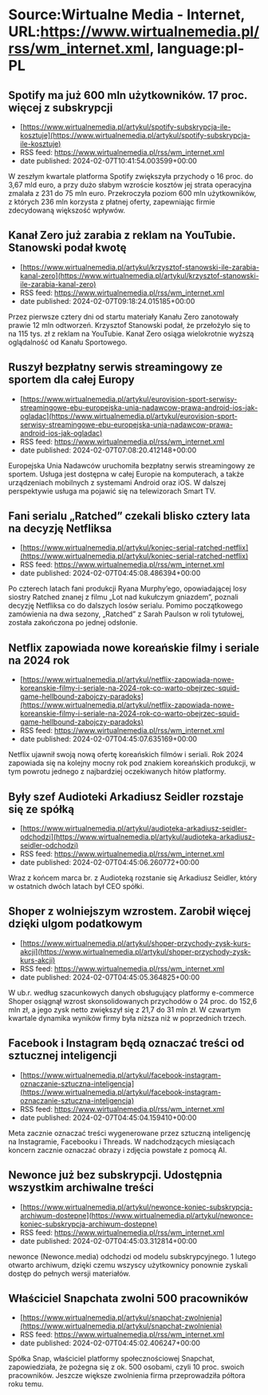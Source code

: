 # Source:Wirtualne Media - Internet, URL:https://www.wirtualnemedia.pl/rss/wm_internet.xml, language:pl-PL

## Spotify ma już 600 mln użytkowników. 17 proc. więcej z subskrypcji
 - [https://www.wirtualnemedia.pl/artykul/spotify-subskrypcja-ile-kosztuje](https://www.wirtualnemedia.pl/artykul/spotify-subskrypcja-ile-kosztuje)
 - RSS feed: https://www.wirtualnemedia.pl/rss/wm_internet.xml
 - date published: 2024-02-07T10:41:54.003599+00:00

W zeszłym kwartale platforma Spotify zwiększyła przychody o 16 proc. do 3,67 mld euro, a przy dużo słabym wzroście kosztów jej strata operacyjna zmalała z 231 do 75 mln euro. Przekroczyła poziom 600 mln użytkowników, z których 236 mln korzysta z płatnej oferty, zapewniając firmie zdecydowaną większość wpływów.

## Kanał Zero już zarabia z reklam na YouTubie. Stanowski podał kwotę
 - [https://www.wirtualnemedia.pl/artykul/krzysztof-stanowski-ile-zarabia-kanal-zero](https://www.wirtualnemedia.pl/artykul/krzysztof-stanowski-ile-zarabia-kanal-zero)
 - RSS feed: https://www.wirtualnemedia.pl/rss/wm_internet.xml
 - date published: 2024-02-07T09:18:24.015185+00:00

Przez pierwsze cztery dni od startu materiały Kanału Zero zanotowały prawie 12 mln odtworzeń. Krzysztof Stanowski podał, że przełożyło się to na 115 tys. zł z reklam na YouTubie. Kanał Zero osiąga wielokrotnie wyższą oglądalność od Kanału Sportowego.

## Ruszył bezpłatny serwis streamingowy ze sportem dla całej Europy
 - [https://www.wirtualnemedia.pl/artykul/eurovision-sport-serwisy-streamingowe-ebu-europejska-unia-nadawcow-prawa-android-ios-jak-ogladac](https://www.wirtualnemedia.pl/artykul/eurovision-sport-serwisy-streamingowe-ebu-europejska-unia-nadawcow-prawa-android-ios-jak-ogladac)
 - RSS feed: https://www.wirtualnemedia.pl/rss/wm_internet.xml
 - date published: 2024-02-07T07:08:20.412148+00:00

Europejska Unia Nadawców uruchomiła bezpłatny serwis streamingowy ze sportem. Usługa jest dostępna w całej Europie na komputerach, a także urządzeniach mobilnych z systemami Android oraz iOS. W dalszej perspektywie usługa ma pojawić się na telewizorach Smart TV.

## Fani serialu „Ratched” czekali blisko cztery lata na decyzję Netfliksa
 - [https://www.wirtualnemedia.pl/artykul/koniec-serial-ratched-netflix](https://www.wirtualnemedia.pl/artykul/koniec-serial-ratched-netflix)
 - RSS feed: https://www.wirtualnemedia.pl/rss/wm_internet.xml
 - date published: 2024-02-07T04:45:08.486394+00:00

Po czterech latach fani produkcji Ryana Murphy’ego, opowiadającej losy siostry Ratched znanej z filmu „Lot nad kukułczym gniazdem”, poznali decyzję Netfliksa co do dalszych losów serialu. Pomimo początkowego zamówienia na dwa sezony, „Ratched” z Sarah Paulson w roli tytułowej, została zakończona po jednej odsłonie.

## Netflix zapowiada nowe koreańskie filmy i seriale na 2024 rok
 - [https://www.wirtualnemedia.pl/artykul/netflix-zapowiada-nowe-koreanskie-filmy-i-seriale-na-2024-rok-co-warto-obejrzec-squid-game-hellbound-zabojczy-paradoks](https://www.wirtualnemedia.pl/artykul/netflix-zapowiada-nowe-koreanskie-filmy-i-seriale-na-2024-rok-co-warto-obejrzec-squid-game-hellbound-zabojczy-paradoks)
 - RSS feed: https://www.wirtualnemedia.pl/rss/wm_internet.xml
 - date published: 2024-02-07T04:45:07.635169+00:00

Netflix ujawnił swoją nową ofertę koreańskich filmów i seriali. Rok 2024 zapowiada się na kolejny mocny rok pod znakiem koreańskich produkcji, w tym powrotu jednego z najbardziej oczekiwanych hitów platformy.

## Były szef Audioteki Arkadiusz Seidler rozstaje się ze spółką
 - [https://www.wirtualnemedia.pl/artykul/audioteka-arkadiusz-seidler-odchodzi](https://www.wirtualnemedia.pl/artykul/audioteka-arkadiusz-seidler-odchodzi)
 - RSS feed: https://www.wirtualnemedia.pl/rss/wm_internet.xml
 - date published: 2024-02-07T04:45:06.260772+00:00

Wraz z końcem marca br. z Audioteką rozstanie się Arkadiusz Seidler, który w ostatnich dwóch latach był CEO spółki.

## Shoper z wolniejszym wzrostem. Zarobił więcej dzięki ulgom podatkowym
 - [https://www.wirtualnemedia.pl/artykul/shoper-przychody-zysk-kurs-akcji](https://www.wirtualnemedia.pl/artykul/shoper-przychody-zysk-kurs-akcji)
 - RSS feed: https://www.wirtualnemedia.pl/rss/wm_internet.xml
 - date published: 2024-02-07T04:45:05.364825+00:00

W ub.r. według szacunkowych danych obsługujący platformy e-commerce Shoper osiągnął wzrost skonsolidowanych przychodów o 24 proc. do 152,6 mln zł, a jego zysk netto zwiększył się z 21,7 do 31 mln zł. W czwartym kwartale dynamika wyników firmy była niższa niż w poprzednich trzech.

## Facebook i Instagram będą oznaczać treści od sztucznej inteligencji
 - [https://www.wirtualnemedia.pl/artykul/facebook-instagram-oznaczanie-sztuczna-inteligencja](https://www.wirtualnemedia.pl/artykul/facebook-instagram-oznaczanie-sztuczna-inteligencja)
 - RSS feed: https://www.wirtualnemedia.pl/rss/wm_internet.xml
 - date published: 2024-02-07T04:45:04.159410+00:00

Meta zacznie oznaczać treści wygenerowane przez sztuczną inteligencję na Instagramie, Facebooku i Threads. W nadchodzących miesiącach koncern zacznie oznaczać obrazy i zdjęcia powstałe z pomocą AI.

## Newonce już bez subskrypcji. Udostępnia wszystkim archiwalne treści
 - [https://www.wirtualnemedia.pl/artykul/newonce-koniec-subskrypcja-archiwum-dostepne](https://www.wirtualnemedia.pl/artykul/newonce-koniec-subskrypcja-archiwum-dostepne)
 - RSS feed: https://www.wirtualnemedia.pl/rss/wm_internet.xml
 - date published: 2024-02-07T04:45:03.312814+00:00

newonce (Newonce.media) odchodzi od modelu subskrypcyjnego. 1 lutego otwarto archiwum, dzięki czemu wszyscy użytkownicy ponownie zyskali dostęp do pełnych wersji materiałów.

## Właściciel Snapchata zwolni 500 pracowników
 - [https://www.wirtualnemedia.pl/artykul/snapchat-zwolnienia](https://www.wirtualnemedia.pl/artykul/snapchat-zwolnienia)
 - RSS feed: https://www.wirtualnemedia.pl/rss/wm_internet.xml
 - date published: 2024-02-07T04:45:02.406247+00:00

Spółka Snap, właściciel platformy społecznościowej Snapchat, zapowiedziała, że pożegna się z ok. 500 osobami, czyli 10 proc. swoich pracowników. Jeszcze większe zwolnienia firma przeprowadziła półtora roku temu.

